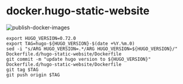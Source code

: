# docker.hugo-static-website

![publish-docker-images](https://github.com/mazgi/docker.hugo-static-website/workflows/publish-docker-images/badge.svg)

```shellsession
export HUGO_VERSION=0.72.0
export TAG=hugo-${HUGO_VERSION}-$(date +%Y.%m.0)
sed -i "s/ARG HUGO_VERSION=.*/ARG HUGO_VERSION=${HUGO_VERSION}/" Dockerfile.d/hugo-static-website/Dockerfile
git commit -m "update hugo version to ${HUGO_VERSION}" Dockerfile.d/hugo-static-website/Dockerfile
git tag $TAG
git push origin $TAG
```
